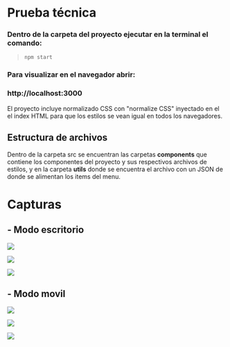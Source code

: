 # Prueba técnica

### Dentro de la carpeta del proyecto ejecutar en la terminal el comando: 

> `npm start`

### Para visualizar en el navegador abrir:
### http://localhost:3000


El proyecto incluye normalizado CSS con "normalize CSS" inyectado en el el index HTML para que los estilos se vean igual en todos los navegadores.

## Estructura de archivos
Dentro de la carpeta src se encuentran las carpetas __components__ que contiene los componentes del proyecto y sus respectivos archivos de estilos, y en la carpeta __utils__ donde se encuentra el archivo con un JSON de donde se alimentan los items del menu. 

# Capturas 
## - Modo escritorio
<p>
  <img src="./src/imgs/desktop1.png" />
</p>

<p>
  <img src="./src/imgs/desktop2.png" />
</p>

<p>
  <img src="./src/imgs/desktop3.png" />
</p>

## - Modo movil
<p>
  <img src="./src/imgs/mobile1.png" />
</p>
<p>
  <img src="./src/imgs/mobile2.png" />
</p>
<p>
  <img src="./src/imgs/mobile3.png" />
</p>


